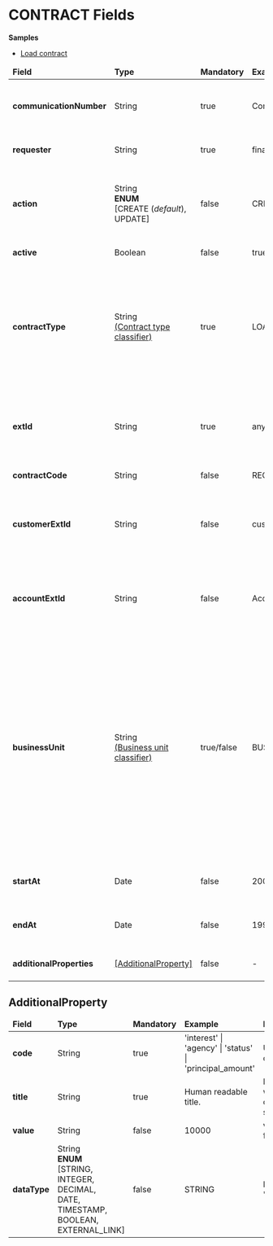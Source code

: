 # CONTRACT Fields 

**Samples**

* [Load contract](./samples/loanContract.json)

<table>
	<thead>
		<tr>
			<td><b>Field</b></td>
			<td><b>Type</b></td>
			<td><b>Mandatory</b></td>
			<td><b>Example</b></td>
			<td width="600px"><b>Description</b></td>
		</tr>
	</thead>
	<tbody>
		<tr>
			<td><b>communicationNumber</b></td>
			<td>String</td>
			<td>true</td>
			<td>ComNr_000321</td>
			<td>Unique number of communication. used for risk assessment callback</td>
		</tr>
		<tr>
			<td><b>requester</b></td>
			<td>String</td>
			<td>true</td>
			<td>financial_institution</td>
			<td>Name of the system requesting web service</td>
		</tr>
		<tr>
			<td><b>action</b></td>
			<td>String<br/><b>ENUM</b><br/>[CREATE (<i>default</i>), <br/> UPDATE]</td>
			<td>false</td>
			<td>CREATE</td>
			<td>
                <div>🚨<b>Alert:</b> Field omitted in single request.</div><br/>
                Element is used to create/update data of the contract.
            </td>
		</tr>
        <tr>
			<td><b>active</b></td>
			<td>Boolean</td>
			<td>false</td>
			<td>true</td>
			<td>
                A contract is active or not.
            </td>
		</tr>
		<tr>
			<td><b>contractType</b></td>
			<td>
                String <br/>
                <a href="../../Classifiers/classifiers.md">(Contract type classifier)</a>
            </td>
			<td>true</td>
			<td>LOAN_CONTRACT</td>
			<td>Type of contract for evaluation of the object.<br/>💡 Possible values will be updated during configuration period. <br/>💡 [AdditionalProperty] fields should be validated against classifier.</td>
		</tr>
		<tr>
			<td><b>extId</b></td>
			<td>String</td>
			<td>true</td>
			<td>any_contract_1232</td>
			<td>Unique external contract identifier. The identifier corresponds to the contract identifier in the financial institution</td>
		</tr>
		<tr>
			<td><b>contractCode</b></td>
			<td>String</td>
			<td>false</td>
			<td>REG74121101</td>
			<td>Contract code or number</td>
		</tr>
		<tr>
			<td><b>customerExtId</b></td>
			<td>String</td>
			<td>false</td>
			<td>cust_1232</td>
			<td>External customer identifier. The identifier corresponds to the client's identifier in the financial institution</td>
		</tr>
        <tr>
            <td><b>accountExtId</b></td>
            <td>String</td>
            <td>false</td>
            <td>Acc_0011</td>
            <td>External account identification number. Corresponds to the account's identifier in the financial institution</td>
        </tr>
		<tr>
			<td><b>businessUnit</b></td>
			<td>
                String <br/>
                <a href="../../Classifiers/classifiers.md">(Business unit classifier)</a>
            </td>
			<td>true/false</td>
			<td>BUSINESS_UNIT_NAME</td>
			<td>This parameter is mandatory only for clients utilizing a multi-organizational solution. 
            ❗<b>Omit this parameter unless instructed about it.</b>❗<br/> It serves to specify the unique identifier for the business unit. Business units are logical groupings of users and data. Each business unit can have its own set of users, permissions, and data access rules. <br/><i>(Upcoming feature)</i></td>
		</tr>
		<tr>
			<td><b>startAt</b></td>
			<td>Date</td>
			<td>false</td>
			<td>2000-01-03</td>
			<td>Contract start date or any other date that covers starting point</td>
		</tr>
		<tr>
			<td><b>endAt</b></td>
			<td>Date</td>
			<td>false</td>
			<td>1995-05-24</td>
			<td>Contract end date or any other date that covers ending point</td>
		</tr>
		<tr>
			<td><b>additionalProperties</b></td>
            <td><a href="#AdditionalProperty">[AdditionalProperty]</a></td>
			<td>false</td>
			<td>-</td>
			<td>Additional properties for contract.</td>
		</tr>
	</tbody>
</table>

## AdditionalProperty

<table>
	<thead>
		<tr>
			<td><b>Field</b></td>
			<td><b>Type</b></td>
            <td><b>Mandatory</b></td>
			<td><b>Example</b></td>
			<td><b>Description</b></td>
		</tr>
	</thead>
	<tbody>
	    <tr>
            <td><b>code</b></td>
            <td>String</td>
            <td>true</td>
            <td>'interest' | 'agency' | 'status' | 'principal_amount'</td>
            <td>Unique code</td>
	    </tr>
	    <tr>
            <td><b>title</b></td>
            <td>String</td>
            <td>true</td>
            <td>Human readable title.</td>
            <td> Description, what kind of data is stored here</td>
	    </tr>
	    <tr>
            <td><b>value</b></td>
            <td>String</td>
            <td>false</td>
            <td>10000</td>
            <td>value of field</td>
	    </tr>
	    <tr>
            <td><b>dataType</b></td>
            <td>String<br/><b>ENUM</b><br/>[STRING,<br/> INTEGER,<br/> DECIMAL,<br/> DATE,<br/> TIMESTAMP,<br/> BOOLEAN,<br/> EXTERNAL_LINK]</td>
            <td>false</td>
            <td>STRING</td>
            <td>Default 'STRING'</td>
	    </tr>
	</tbody>
</table>
